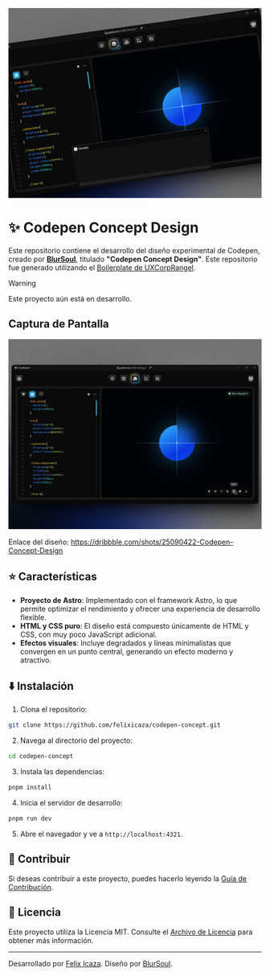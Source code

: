 [![Codepen Concept Design](./assets/codepen-concept.jpg)](https://dribbble.com/shots/25090422-Codepen-Concept-Design)

# ✨ Codepen Concept Design

Este repositorio contiene el desarrollo del diseño experimental de Codepen, creado por [**BlurSoul**](https://dribbble.com/BlurSoul), titulado **"Codepen Concept Design"**. Este repositorio fue generado utilizando el [Boilerplate de UXCorpRangel](https://github.com/UXCorpRangel/boilerplate).

> [!WARNING]
> Este proyecto aún está en desarrollo.

## Captura de Pantalla

[![Quadrants CSS Design](./assets/codepen-concept-screenshot.jpeg)](https://dribbble.com/shots/25090422-Codepen-Concept-Design)

Enlace del diseño:
https://dribbble.com/shots/25090422-Codepen-Concept-Design

## ⭐ Características

- **Proyecto de Astro**: Implementado con el framework Astro, lo que permite optimizar el rendimiento y ofrecer una experiencia de desarrollo flexible.
- **HTML y CSS puro**: El diseño está compuesto únicamente de HTML y CSS, con muy poco JavaScript adicional.
- **Efectos visuales**: Incluye degradados y líneas minimalistas que convergen en un punto central, generando un efecto moderno y atractivo.

## ⬇️ Instalación

1. Clona el repositorio:
```bash
git clone https://github.com/felixicaza/codepen-concept.git
```

2. Navega al directorio del proyecto:
```bash
cd codepen-concept
```

3. Instala las dependencias:
```bash
pnpm install
```

4. Inicia el servidor de desarrollo:
```bash
pnpm run dev
```

5. Abre el navegador y ve a `http://localhost:4321`.

## 🤝 Contribuir

Si deseas contribuir a este proyecto, puedes hacerlo leyendo la [Guía de Contribución](./CONTRIBUTING.md).

## 📄 Licencia

Este proyecto utiliza la Licencia MIT. Consulte el [Archivo de Licencia](./LICENCE) para obtener más información.

---

Desarrollado por [Felix Icaza](https://felixicaza.com). Diseño por [BlurSoul](https://dribbble.com/BlurSoul).
